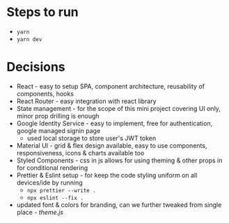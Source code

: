 # Steps to run

- `yarn`
- `yarn dev`

# Decisions

- React - easy to setup SPA, component architecture, reusability of components, hooks
- React Router - easy integration with react library
- State management - for the scope of this mini project covering UI only, minor prop drilling is enough
- Google Identity Service - easy to implement, free for authentication, google managed signin page
  - used local storage to store user's JWT token
- Material UI - grid & flex design available, easy to use components, responsiveness, icons & charts available too
- Styled Components - css in js allows for using theming & other props in for conditional rendering
- Prettier & Eslint setup - for keep the code styling uniform on all devices/ide by running
  - `npx prettier --write .`
  - `npx eslint --fix .`
- updated font & colors for branding, can we further tweaked from single place - _theme.js_
